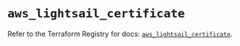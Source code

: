 # `aws_lightsail_certificate`

Refer to the Terraform Registry for docs: [`aws_lightsail_certificate`](https://registry.terraform.io/providers/hashicorp/aws/6.2.0/docs/resources/lightsail_certificate).
